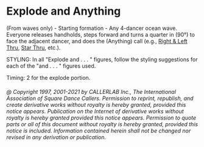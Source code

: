 
# Explode and Anything

(From waves only) - Starting formation - Any 4-dancer
ocean wave. Everyone releases handholds, steps forward and turns a quarter in (90°) to face the
adjacent dancer, and does the (Anything) call (e.g., [ Right & Left
Thru](../b1/right_and_left_thru.html), [ Star Thru](../b1/star_thru.html),
etc.). 

STYLING: In all "Explode and . . . " figures, follow the styling suggestions for each of the "and . . . " figures used.

Timing: 2 for the explode portion.
###### @ Copyright 1997, 2001-2021 by CALLERLAB Inc., The International Association of Square Dance Callers. Permission to reprint, republish, and create derivative works without royalty is hereby granted, provided this notice appears. Publication on the Internet of derivative works without royalty is hereby granted provided this notice appears. Permission to quote parts or all of this document without royalty is hereby granted, provided this notice is included. Information contained herein shall not be changed nor revised in any derivation or publication.

